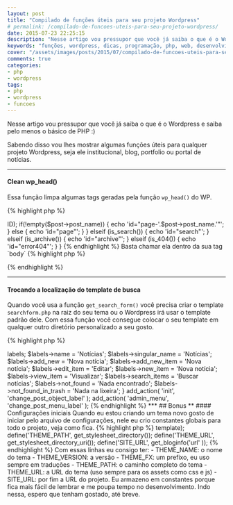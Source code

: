 ```yaml
---
layout: post
title: "Compilado de funções úteis para seu projeto Wordpress"
# permalink: /compilado-de-funcoes-uteis-para-seu-projeto-wordpress/
date: 2015-07-23 22:25:15
description: "Nesse artigo vou pressupor que você já saiba o que é o Wordpress e saiba pelo menos o básico de PHP"
keywords: "funções, wordpress, dicas, programação, php, web, desenvolvimento"
cover: "/assets/images/posts/2015/07/compilado-de-funcoes-uteis-para-seu-projeto-wordpress.jpg"
comments: true
categories:
- php
- wordpress
tags:
- php
- wordpress
- funcoes
---
```


Nesse artigo vou pressupor que você já saiba o que é o Wordpress e saiba pelo menos o básico de PHP :)

Sabendo disso vou lhes mostrar algumas funções úteis para qualquer projeto Wordpress, seja ele institucional, blog, portfolio ou portal de notícias.

***

#### Clean wp_head()

Essa função limpa algumas tags geradas pela função `wp_head()` do WP.

{% highlight php %}
<?php
function head_cleanup() {
  remove_action('wp_head', 'feed_links_extra', 3); // Category feeds.
  remove_action('wp_head', 'feed_links', 2); // Post and comment feeds.
  remove_action('wp_head', 'rsd_link'); // EditURI link.
  remove_action('wp_head', 'wlwmanifest_link'); // Windows live writer.
  remove_action('wp_head', 'index_rel_link'); // Index link.
  remove_action('wp_head', 'parent_post_rel_link', 10, 0); // Previous link.
  remove_action('wp_head', 'start_post_rel_link', 10, 0); // Start link.
  remove_action('wp_head', 'adjacent_posts_rel_link_wp_head', 10, 0); // Links for adjacent posts.
  remove_action('wp_head', 'wp_generator'); // WP version.
}

add_action('init', 'head_cleanup');
{% endhighlight %}

***

#### Remover CSS default da galeria

Essa pequena linha com a função `add_filter()` do wordpress remove o CSS padrão gerado pelo Wordpress para a galeria que é inserida dentro do editor.

{% highlight php %}
<?php
/**
 * Remove injected CSS from gallery.
 */
add_filter('use_default_gallery_style', '__return_false');
{% endhighlight %}

***

#### Painel pais clean

Se você quer um painel administrativo mais limpo basta usar a linhas abaixo.

{% highlight php %}
<?php
/**
 * Remove widgets dashboard.
 */
function admin_remove_dashboard_widgets() {
  remove_meta_box('dashboard_right_now', 'dashboard', 'normal');
  remove_meta_box('dashboard_recent_comments', 'dashboard', 'normal');
  remove_meta_box('dashboard_quick_press', 'dashboard', 'side');
  remove_meta_box('dashboard_incoming_links', 'dashboard', 'normal');
  remove_meta_box('dashboard_plugins', 'dashboard', 'normal');
  remove_meta_box('dashboard_primary', 'dashboard', 'side');
  remove_meta_box('dashboard_secondary', 'dashboard', 'side');
  remove_meta_box('dashboard_recent_drafts', 'dashboard', 'side');

  // Yoast's SEO Plugin Widget
  remove_meta_box('yoast_db_widget', 'dashboard', 'normal');
}

add_action('wp_dashboard_setup', 'admin_remove_dashboard_widgets');
{% endhighlight %}

Você também pode remover o painel de "Bem vindo" padrão do Wordpress com as linhas abaixo.

{% highlight php %}
<?php
/**
 * Remove Welcome Panel.
 */
remove_action('welcome_panel', 'wp_welcome_panel');
{% endhighlight %}

***

#### Adicione um ID na tag `body`

Pra alguns essa função pode ser bem útl... ou não.

{% highlight php %}
<?php
/**
 * The body ID
 */
function add_body_id() {
  global $post;

  if (is_home()) {
    echo 'id="home"';
  } elseif (is_single()) {
    echo 'id="single"';
  } elseif (is_page()) {

    $post = get_post($post->ID);
    if(!empty($post->post_name)) {
      echo 'id="page-'.$post->post_name.'"';
    } else {
      echo 'id="page"';
    }

  } elseif (is_search()) {
    echo 'id="search"';
  } elseif (is_archive()) {
    echo 'id="archive"';
  } elseif (is_404()) {
    echo 'id="error404"';
  }
}
{% endhighlight %}

Basta chamar ela dentro da sua tag `body`

{% highlight php %}
<body id="<?php add_body_id() ?>">
{% endhighlight %}

***

#### Trocando a localização do template de busca

Quando você usa a função `get_search_form()` você precisa criar o template `searchform.php` na raiz do seu tema ou o Wordpress irá usar o template padrão dele. Com essa função você consegue colocar o seu template em qualquer outro diretório personalizado a seu gosto.

{% highlight php %}
<?php
/*
 * change get_search_form
 * */
function my_custom_get_search_form() {
  $form = '';
  locate_template('/templates/searchform.php', true, false);
  return $form;
}
add_filter('get_search_form', 'my_custom_get_search_form');
{% endhighlight %}

***

#### Adicionar Google Analytics no footer

Essa função tem um escript global do GA junto com os scripts chamados pela função `wp_footer()`. Mas antes você precisa definir uma constante de configuração chamada `define(GOOGLE_ANALYTICS_ID, 'UA-12345678-9')` antes de chamar a função.

{% highlight php %}
<?php
/**
 * Script for Google Analytics on wp_footer
 */
function add_google_analytics() {
?>
<script type="text/javascript">
  var _gaq = _gaq || [];
  _gaq.push(['_setAccount', '<?php echo GOOGLE_ANALYTICS_ID ?>']);
  _gaq.push(['_trackPageview']);

  (function() {
    var ga = document.createElement('script'); ga.type = 'text/javascript'; ga.async = true;
    ga.src = ('https:' == document.location.protocol ? 'https://ssl' : 'http://www') + '.google-analytics.com/ga.js';
    var s = document.getElementsByTagName('script')[0]; s.parentNode.insertBefore(ga, s);
  })();
</script>
<?php
}

if (defined('GOOGLE_ANALYTICS_ID')) {
  add_action('wp_footer', 'add_google_analytics', 20);
}
{% endhighlight %}

***

#### Trocar a label de "Posts" para "Notícias"

Com essas duas funções você consigurá alterar as labels de "Posts", "Categorias" e "Tags" padrões do Wordpress para qualquer nome que você desejar.

{% highlight php %}
<?php
/**
 * Change blog labels "Posts" to "Notícias"
 **/
function change_post_menu_label() {
  global $menu;
  global $submenu;
  $menu[5][0]                 = 'Notícias';
  $submenu['edit.php'][5][0]  = 'Notícias';
  $submenu['edit.php'][10][0] = 'Nova notícia';
  // $submenu['edit.php'][15][0] = 'Status'; # alterar label de Categoria
  // $submenu['edit.php'][16][0] = 'Labels'; # alterar label de Tags
  echo '';
}

function change_post_object_label() {
  global $wp_post_types;
  $labels = &$wp_post_types['post']->labels;

  $labels->name               = 'Notícias';
  $labels->singular_name      = 'Notícias';
  $labels->add_new            = 'Nova notícia';
  $labels->add_new_item       = 'Nova notícia';
  $labels->edit_item          = 'Editar';
  $labels->new_item           = 'Nova notícia';
  $labels->view_item          = 'Visualizar';
  $labels->search_items       = 'Buscar notícias';
  $labels->not_found          = 'Nada encontrado';
  $labels->not_found_in_trash = 'Nada na lixeira';
}

add_action( 'init', 'change_post_object_label' );
add_action( 'admin_menu', 'change_post_menu_label' );
{% endhighlight %}


***

## Bonus **

#### Configurações iniciais

Quando eu estou criando um tema novo gosto de iniciar pelo arquivo de configurações, nele eu crio constantes globais para todo o projeto, veja como fica.

{% highlight php %}
<?php
/**
 *  Definitions
 */
$the_theme = wp_get_theme();
define('THEME_NAME', $the_theme['Name']);
define('THEME_VERSION', $the_theme['Version']);
define('THEME_FX', $the_theme->template);
define('THEME_PATH', get_stylesheet_directory());
define('THEME_URL', get_stylesheet_directory_uri());
define('SITE_URL', get_bloginfo('url' ));
{% endhighlight %}

Com essas linhas eu consigo ter:

  - THEME_NAME: o nome do tema
  - THEME_VERSION: a versão
  - THEME_FX: um prefixo, eu uso sempre em traduções
  - THEME_PATH: o caminho completo do tema
  - THEME_URL: a URL do tema (uso sempre para os assets como css e js)
  - SITE_URL: por fim a URL do projeto.

Eu armazeno em constantes porque fica mais fácil de lembrar e me poupa tempo no desenvolvimento.

Indo nessa, espero que tenham gostado, até breve.
